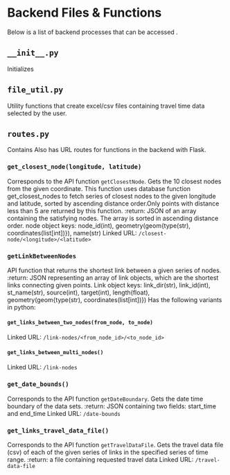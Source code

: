 # Backend Files & Functions
Below is a list of backend processes that can be accessed . 

## `__init__.py`
Initializes

## `file_util.py`
Utility functions that create excel/csv files containing travel time data selected by the user.

## `routes.py`
Contains Also has URL routes for functions in the backend with Flask. 

### `get_closest_node(longitude, latitude)`
Corresponds to the API function `getClosestNode`. Gets the 10 closest nodes from the given coordinate. This function uses database function get_closest_nodes to fetch series of closest nodes to the given longitude and latitude, sorted by ascending distance order.Only points with distance less than 5 are returned by this function.
    :return: JSON of an array containing the satisfying nodes.
        The array is sorted in ascending distance order. node object keys: node_id(int),
        geometry(geom{type(str), coordinates(list[int])}), name(str)
Linked URL: `/closest-node/<longitude>/<latitude>`


### `getLinkBetweenNodes`
API function that returns the shortest link between a given series of nodes. 
    :return: JSON representing an array of link objects, which are the shortest links connecting given points.
            Link object keys: link_dir(str), link_id(int), st_name(str),
            source(int), target(int), length(float),
            geometry(geom{type(str), coordinates(list[int])})
Has the following variants in python:
#### `get_links_between_two_nodes(from_node, to_node)`
Linked URL: `/link-nodes/<from_node_id>/<to_node_id>`
#### `get_links_between_multi_nodes()`
Linked URL: `/link-nodes`

### `get_date_bounds()`
Corresponds to the API function `getDateBoundary`. 
Gets the date time boundary of the data sets.
    :return: JSON containing two fields: start_time and end_time
Linked URL: `/date-bounds`

### `get_links_travel_data_file()`
Corresponds to the API function `getTravelDataFile`.
Gets the travel data file (csv) of each of the given series of links in the specified series of time range.
    :return: a file containing requested travel data
Linked URL: `/travel-data-file`
